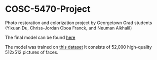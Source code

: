 # COSC-5470-Project
Photo restoration and colorization project by Georgetown Grad students (Yixuan Du, Chriss-Jordan Oboa Franck, and Neuman Alkhalil)

The final model can be found [here](https://drive.google.com/file/d/1FkjhQzN8dOpE8MuFFXn9phwVQAvf4-0a/view?usp=sharing)

The model was trained on [this dataset](https://www.kaggle.com/datasets/arnaud58/flickrfaceshq-dataset-ffhq)
It consists of 52,000 high-quality 512x512 pictures of faces.
